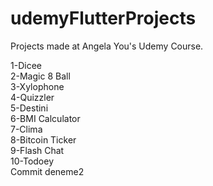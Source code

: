 # udemyFlutterProjects  

Projects made at Angela You's Udemy Course.

1-Dicee  
2-Magic 8 Ball  
3-Xylophone  
4-Quizzler  
5-Destini  
6-BMI Calculator  
7-Clima  
8-Bitcoin Ticker  
9-Flash Chat  
10-Todoey  
Commit deneme2


